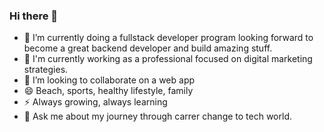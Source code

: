 ### Hi there 👋

- 🌱 I’m currently doing a fullstack developer program looking forward to become a great backend developer and build amazing stuff.
- 🔭 I'm currently working as a professional focused on digital marketing strategies. 
- 👯 I’m looking to collaborate on a web app
- 😄 Beach, sports, healthy lifestyle, family
- ⚡ Always growing, always learning
- 💬 Ask me about my journey through carrer change to tech world.

<!--
**SilviaMargaritaOcegueda/SilviaMargaritaOcegueda** is a ✨ _special_ ✨ repository because its `README.md` (this file) appears on your GitHub profile.

Here are some ideas to get you started:

...


- 🤔 I’m looking for help with ...
- 💬 Ask me about ...
- 📫 How to reach me: ...

-  If a took a sabbatical year I would spend it on outdoor activities and sports
-->
